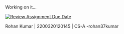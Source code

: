 Working on it...

[![Review Assignment Due Date](https://classroom.github.com/assets/deadline-readme-button-22041afd0340ce965d47ae6ef1cefeee28c7c493a6346c4f15d667ab976d596c.svg)](https://classroom.github.com/a/2ndvnfaF)

Rohan Kumar | 2200320120145 | CS-A
-rohan37kumar
